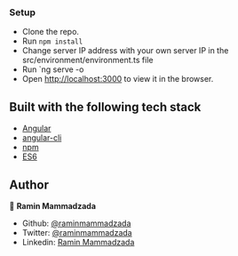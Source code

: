 

### Setup

- Clone the repo.
- Run `npm install`
- Change server IP address with your own server IP in the src/environment/environment.ts file
- Run `ng serve -o
- Open [http://localhost:3000](http://localhost:3000) to view it in the browser.


## Built with the following tech stack

- [Angular](http://angular.io/)
- [angular-cli](https://github.com/angular/angular-cli)
- [npm](https://www.npmjs.com/)
- [ES6](http://es6-features.org/)

## Author

👤 **Ramin Mammadzada**

- Github: [@raminmammadzada](https://github.com/raminmammadzada)
- Twitter: [@raminmammadzada](https://twitter.com/raminmammadzada)
- Linkedin: [Ramin Mammadzada](https://www.linkedin.com/in/raminmammadzada/)
